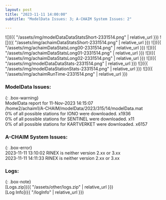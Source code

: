 ```yaml
---
layout: post
title: "2023-11-11 14:00:00"
subtitle: "ModelData Issues: 3; A-CHAIM System Issues: 2"

---
```


![]({{ "/assets/img/modelDataDataStatsShort-2331514.png" | relative_url }})
![]({{ "/assets/img/achaimDataStatsShort-2331514.png" | relative_url }})
![]({{ "/assets/img/achaimDataStatsLong00-2331514.png" | relative_url }})
![]({{ "/assets/img/achaimDataStatsLong01-2331514.png" | relative_url }})
![]({{ "/assets/img/achaimDataStatsLong02-2331514.png" | relative_url }})
![]({{ "/assets/img/modelDataDataStats-2331514.png" | relative_url }})
![]({{ "/assets/img/modelDataStationStats-2331514.png" | relative_url }})
![]({{ "/assets/img/achaimRunTime-2331514.png" | relative_url }})


### ModelData Issues:  
  
{: .box-warning}  
 ModelData report for 11-Nov-2023 14:15:07   
 /home2/achaim1/A-CHAIM/modelData/2023/315/14/modelData.mat   
 0% of all possible stations for IONO were downloaded. x1936   
 0% of all possible stations for SENTINEL were downloaded. x11   
 0% of all possible stations for KARTVERKET were downloaded. x6157   
  
### A-CHAIM System Issues:  
  
{: .box-error}  
2023-11-11 13:10:02 RINEX is neither version 2.xx or 3.xx  
2023-11-11 14:11:33 RINEX is neither version 2.xx or 3.xx  

### Logs:  
  
{: .box-note}  
[Logs.zip]({{ "/assets/other/logs.zip" | relative_url }})  
[Log Info]({{ "/logInfo" | relative_url }})  
